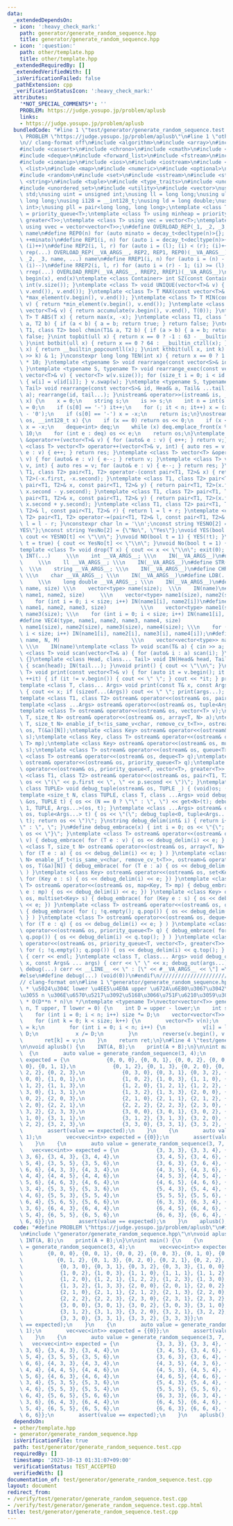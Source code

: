 ```yaml
---
data:
  _extendedDependsOn:
  - icon: ':heavy_check_mark:'
    path: generator/generate_random_sequence.hpp
    title: generator/generate_random_sequence.hpp
  - icon: ':question:'
    path: other/template.hpp
    title: other/template.hpp
  _extendedRequiredBy: []
  _extendedVerifiedWith: []
  _isVerificationFailed: false
  _pathExtension: cpp
  _verificationStatusIcon: ':heavy_check_mark:'
  attributes:
    '*NOT_SPECIAL_COMMENTS*': ''
    PROBLEM: https://judge.yosupo.jp/problem/aplusb
    links:
    - https://judge.yosupo.jp/problem/aplusb
  bundledCode: "#line 1 \"test/generator/generate_random_sequence.test.cpp\"\n#define\
    \ PROBLEM \"https://judge.yosupo.jp/problem/aplusb\"\n#line 1 \"other/template.hpp\"\
    \n// clang-format off\n#include <algorithm>\n#include <array>\n#include <bitset>\n\
    #include <cassert>\n#include <chrono>\n#include <cmath>\n#include <complex>\n\
    #include <deque>\n#include <forward_list>\n#include <fstream>\n#include <functional>\n\
    #include <iomanip>\n#include <ios>\n#include <iostream>\n#include <limits>\n#include\
    \ <list>\n#include <map>\n#include <numeric>\n#include <optional>\n#include <queue>\n\
    #include <random>\n#include <set>\n#include <sstream>\n#include <stack>\n#include\
    \ <string>\n#include <tuple>\n#include <type_traits>\n#include <unordered_map>\n\
    #include <unordered_set>\n#include <utility>\n#include <vector>\nusing namespace\
    \ std;\nusing uint = unsigned int;\nusing ll = long long;\nusing ull = unsigned\
    \ long long;\nusing i128 = __int128_t;\nusing ld = long double;\nusing pii = pair<int,\
    \ int>;\nusing pll = pair<long long, long long>;\ntemplate <class T> using maxheap\
    \ = priority_queue<T>;\ntemplate <class T> using minheap = priority_queue<T, vector<T>,\
    \ greater<T>>;\ntemplate <class T> using vec = vector<T>;\ntemplate <class T>\
    \ using vvec = vector<vector<T>>;\n#define OVERLOAD_REP(_1, _2, _3, name, ...)\
    \ name\n#define REP0(n) for (auto minato = decay_t<decltype(n)>{}; minato < (n);\
    \ ++minato)\n#define REP1(i, n) for (auto i = decay_t<decltype(n)>{}; (i) < (n);\
    \ (i)++)\n#define REP2(i, l, r) for (auto i = (l); (i) < (r); (i)++)\n#define\
    \ rep(...) OVERLOAD_REP(__VA_ARGS__, REP2, REP1, REP0)(__VA_ARGS__)\n#define OVERLOAD_RREP(_1,\
    \ _2, _3, name, ...) name\n#define RREP1(i, n) for (auto i = (n) - 1; (i) >= decay_t<decltype(n)>{};\
    \ (i)--)\n#define RREP2(i, l, r) for (auto i = (r) - 1; (i) >= (l); (i)--)\n#define\
    \ rrep(...) OVERLOAD_RREP(__VA_ARGS__, RREP2, RREP1)(__VA_ARGS__)\n#define ALL(x)\
    \ begin(x), end(x)\ntemplate <class Container> int SZ(const Container& v) { return\
    \ int(v.size()); }\ntemplate <class T> void UNIQUE(vector<T>& v) { v.erase(unique(v.begin(),\
    \ v.end()), v.end()); }\ntemplate <class T> T MAX(const vector<T>& v) { return\
    \ *max_element(v.begin(), v.end()); }\ntemplate <class T> T MIN(const vector<T>&\
    \ v) { return *min_element(v.begin(), v.end()); }\ntemplate <class T> T SUM(const\
    \ vector<T>& v) { return accumulate(v.begin(), v.end(), T(0)); }\ntemplate <class\
    \ T> T ABS(T x) { return max(x, -x); }\ntemplate <class T1, class T2> bool chmax(T1&\
    \ a, T2 b) { if (a < b) { a = b; return true; } return false; }\ntemplate <class\
    \ T1, class T2> bool chmin(T1& a, T2 b) { if (a > b) { a = b; return true; } return\
    \ false; }\nint topbit(ull x) { return x == 0 ? -1 : 63 - __builtin_clzll(x);\
    \ }\nint botbit(ull x) { return x == 0 ? 64 : __builtin_ctzll(x); }\nint popcount(ull\
    \ x) { return __builtin_popcountll(x); }\nint kthbit(ull x, int k) { return (x\
    \ >> k) & 1; }\nconstexpr long long TEN(int x) { return x == 0 ? 1 : TEN(x - 1)\
    \ * 10; }\ntemplate <typename S> void rearrange(const vector<S>& id) { (void)id;\
    \ }\ntemplate <typename S, typename T> void rearrange_exec(const vector<S>& id,\
    \ vector<T>& v) { vector<T> w(v.size()); for (size_t i = 0; i < id.size(); i++)\
    \ { w[i] = v[id[i]]; } v.swap(w); }\ntemplate <typename S, typename Head, typename...\
    \ Tail> void rearrange(const vector<S>& id, Head& a, Tail& ...tail) { rearrange_exec(id,\
    \ a); rearrange(id, tail...); }\nistream& operator>>(istream& is, __int128_t&\
    \ x) {\n    x = 0;\n    string s;\n    is >> s;\n    int n = int(s.size()), it\
    \ = 0;\n    if (s[0] == '-') it++;\n    for (; it < n; it++) x = (x * 10 + s[it]\
    \ - '0');\n    if (s[0] == '-') x = -x;\n    return is;\n}\nostream& operator<<(ostream&\
    \ os, __int128_t x) {\n    if (x == 0) return os << 0;\n    if (x < 0) os << '-',\
    \ x = -x;\n    deque<int> deq;\n    while (x) deq.emplace_front(x % 10), x /=\
    \ 10;\n    for (int e : deq) os << e;\n    return os;\n}\ntemplate <class T> vector<T>\
    \ &operator++(vector<T>& v) { for (auto& e : v) { e++; } return v;} \ntemplate\
    \ <class T> vector<T> operator++(vector<T>& v, int) { auto res = v; for (auto&\
    \ e : v) { e++; } return res; }\ntemplate <class T> vector<T> &operator--(vector<T>&\
    \ v) { for (auto& e : v) { e--; } return v; }\ntemplate <class T> vector<T> operator--(vector<T>&\
    \ v, int) { auto res = v; for (auto& e : v) { e--; } return res; }\ntemplate <class\
    \ T1, class T2> pair<T1, T2> operator-(const pair<T1, T2>& x) { return pair<T1,\
    \ T2>(-x.first, -x.second); }\ntemplate <class T1, class T2> pair<T1, T2> operator-(const\
    \ pair<T1, T2>& x, const pair<T1, T2>& y) { return pair<T1, T2>(x.first - y.first,\
    \ x.second - y.second); }\ntemplate <class T1, class T2> pair<T1, T2> operator+(const\
    \ pair<T1, T2>& x, const pair<T1, T2>& y) { return pair<T1, T2>(x.first + y.first,\
    \ x.second + y.second); }\ntemplate <class T1, class T2> pair<T1, T2> operator+=(pair<T1,\
    \ T2>& l, const pair<T1, T2>& r) { return l = l + r; }\ntemplate <class T1, class\
    \ T2> pair<T1, T2> operator-=(pair<T1, T2>& l, const pair<T1, T2>& r) { return\
    \ l = l - r; }\nconstexpr char ln = '\\n';\nconst string YESNO[2] = {\"NO\", \"\
    YES\"};\nconst string YesNo[2] = {\"No\", \"Yes\"};\nvoid YES(bool t = true) {\
    \ cout << YESNO[t] << \"\\n\"; }\nvoid NO(bool t = 1) { YES(!t); }\nvoid Yes(bool\
    \ t = true) { cout << YesNo[t] << \"\\n\"; }\nvoid No(bool t = 1) { Yes(!t); }\n\
    template <class T> void drop(T x) { cout << x << \"\\n\"; exit(0); }\n#define\
    \ INT(...)     \\\n    int __VA_ARGS__; \\\n    IN(__VA_ARGS__)\n#define LL(...)\
    \     \\\n    ll __VA_ARGS__; \\\n    IN(__VA_ARGS__)\n#define STR(...)      \
    \  \\\n    string __VA_ARGS__; \\\n    IN(__VA_ARGS__)\n#define CHR(...)     \
    \ \\\n    char __VA_ARGS__; \\\n    IN(__VA_ARGS__)\n#define LDB(...)        \
    \     \\\n    long double __VA_ARGS__; \\\n    IN(__VA_ARGS__)\n#define VEC(type,\
    \ name, size) \\\n    vector<type> name(size);  \\\n    IN(name)\n#define VEC2(type,\
    \ name1, name2, size)     \\\n    vector<type> name1(size), name2(size); \\\n\
    \    for (int i = 0; i < size; i++) IN(name1[i], name2[i])\n#define VEC3(type,\
    \ name1, name2, name3, size)           \\\n    vector<type> name1(size), name2(size),\
    \ name3(size); \\\n    for (int i = 0; i < size; i++) IN(name1[i], name2[i], name3[i])\n\
    #define VEC4(type, name1, name2, name3, name4, size)                 \\\n    vector<type>\
    \ name1(size), name2(size), name3(size), name4(size); \\\n    for (int i = 0;\
    \ i < size; i++) IN(name1[i], name2[i], name3[i], name4[i]);\n#define VV(type,\
    \ name, N, M)                       \\\n    vector<vector<type>> name(N, vector<type>(M));\
    \ \\\n    IN(name)\ntemplate <class T> void scan(T& a) { cin >> a; }\ntemplate\
    \ <class T> void scan(vector<T>& a) { for (auto& i : a) scan(i); }\nvoid IN()\
    \ {}\ntemplate <class Head, class... Tail> void IN(Head& head, Tail&... tail)\
    \ { scan(head); IN(tail...); }\nvoid print() { cout << \"\\n\"; }\ntemplate <class\
    \ T> void print(const vector<T>& v) { for (auto it = v.begin(); it != v.end();\
    \ ++it) { if (it != v.begin()) { cout << \" \"; } cout << *it; } print(); }\n\
    template <class T, class... Args> void print(const T& x, const Args& ... args)\
    \ { cout << x; if (sizeof...(Args)) cout << \" \"; print(args...); }\n#ifdef MINATO_LOCAL\n\
    template <class T1, class T2> ostream& operator<<(ostream& os, pair<T1, T2> p);\n\
    template <class ...Args> ostream& operator<<(ostream& os, tuple<Args...> t);\n\
    template <class T> ostream& operator<<(ostream& os, vector<T> v);\ntemplate <class\
    \ T, size_t N> ostream& operator<<(ostream& os, array<T, N> a);\ntemplate <class\
    \ T, size_t N> enable_if_t<!is_same_v<char, remove_cv_t<T>>, ostream>& operator<<(ostream&\
    \ os, T(&a)[N]);\ntemplate <class Key> ostream& operator<<(ostream& os, set<Key>\
    \ s);\ntemplate <class Key, class T> ostream& operator<<(ostream& os, map<Key,\
    \ T> mp);\ntemplate <class Key> ostream& operator<<(ostream& os, multiset<Key>\
    \ s);\ntemplate <class T> ostream& operator<<(ostream& os, queue<T> q);\ntemplate\
    \ <class T> ostream& operator<<(ostream& os, deque<T> q);\ntemplate <class T>\
    \ ostream& operator<<(ostream& os, priority_queue<T> q);\ntemplate <class T> ostream&\
    \ operator<<(ostream& os, priority_queue<T, vector<T>, greater<T>> q);\ntemplate\
    \ <class T1, class T2> ostream& operator<<(ostream& os, pair<T1, T2> p) { return\
    \ os << \"(\" << p.first << \", \" << p.second << \")\"; }\ntemplate <size_t N,\
    \ class TUPLE> void debug_tuple(ostream& os, TUPLE _) { (void)os; (void)_; }\n\
    template <size_t N, class TUPLE, class T, class ...Args> void debug_tuple(ostream\
    \ &os, TUPLE t) { os << (N == 0 ? \"\" : \", \") << get<N>(t); debug_tuple<N +\
    \ 1, TUPLE, Args...>(os, t); }\ntemplate <class ...Args> ostream& operator<<(ostream&\
    \ os, tuple<Args...> t) { os << \"(\"; debug_tuple<0, tuple<Args...>, Args...>(os,\
    \ t); return os << \")\"; }\nstring debug_delim(int& i) { return i++ == 0 ? \"\
    \" : \", \"; }\n#define debug_embrace(x) { int i = 0; os << \"{\";  { x } return\
    \ os << \"}\"; }\ntemplate <class T> ostream& operator<<(ostream& os, vector<T>\
    \ v) { debug_embrace( for (T e : v) { os << debug_delim(i) << e; } ) }\ntemplate\
    \ <class T, size_t N> ostream& operator<<(ostream& os, array<T, N> a) { debug_embrace(\
    \ for (T e : a) { os << debug_delim(i) << e; } ) }\ntemplate <class T, size_t\
    \ N> enable_if_t<!is_same_v<char, remove_cv_t<T>>, ostream>& operator<<(ostream&\
    \ os, T(&a)[N]) { debug_embrace( for (T e : a) { os << debug_delim(i) << e; }\
    \ ) }\ntemplate <class Key> ostream& operator<<(ostream& os, set<Key> s) { debug_embrace(\
    \ for (Key e : s) { os << debug_delim(i) << e; }) }\ntemplate <class Key, class\
    \ T> ostream& operator<<(ostream& os, map<Key, T> mp) { debug_embrace( for (auto\
    \ e : mp) { os << debug_delim(i) << e; }) }\ntemplate <class Key> ostream& operator<<(ostream&\
    \ os, multiset<Key> s) { debug_embrace( for (Key e : s) { os << debug_delim(i)\
    \ << e; }) }\ntemplate <class T> ostream& operator<<(ostream& os, queue<T> q)\
    \ { debug_embrace( for (; !q.empty(); q.pop()) { os << debug_delim(i) << q.front();\
    \ } ) }\ntemplate <class T> ostream& operator<<(ostream& os, deque<T> q) { debug_embrace(\
    \ for (T e : q) { os << debug_delim(i) << e; } ) }\ntemplate <class T> ostream&\
    \ operator<<(ostream& os, priority_queue<T> q) { debug_embrace( for (; !q.empty();\
    \ q.pop()) { os << debug_delim(i) << q.top(); } ) }\ntemplate <class T> ostream&\
    \ operator<<(ostream& os, priority_queue<T, vector<T>, greater<T>> q) { debug_embrace(\
    \ for (; !q.empty(); q.pop()) { os << debug_delim(i) << q.top(); } ) }\nvoid debug_out()\
    \ { cerr << endl; }\ntemplate <class T, class... Args> void debug_out(const T&\
    \ x, const Args& ... args) { cerr << \" \" << x; debug_out(args...); }\n#define\
    \ debug(...) cerr << __LINE__ << \" : [\" << #__VA_ARGS__ << \"] =\", debug_out(__VA_ARGS__)\n\
    #else\n#define debug(...) (void(0))\n#endif\n///////////////////////////////////////////////////////////////////////////////////////////////////////////////////////////////////////////////////////////////////////////////////////////\n\
    // clang-format on\n#line 1 \"generator/generate_random_sequence.hpp\"\n/**\n\
    \ * \u5024\u304C lower \u4EE5\u4E0A upper \u672A\u6E80\u3067\u3042\u308B\u9577\
    \u3055 n \u306E\u6570\u5217\u3092\u5168\u3066\u751F\u6210\u3059\u308B\u3002\n\
    \ * O(D**n * n)\n */\ntemplate <typename T>\nvector<vector<T>> generate_random_sequence(int\
    \ n, T upper, T lower = 0) {\n    int D = upper - lower;\n    int size = 1;\n\
    \    for (int i = 0; i < n; i++) size *= D;\n    vector<vector<T>> ret(size);\n\
    \    for (int k = 0; k < size; k++) {\n        vector<T> v(n);\n        int x\
    \ = k;\n        for (int i = 0; i < n; i++) {\n            v[i] = lower + x %\
    \ D;\n            x /= D;\n        }\n        reverse(v.begin(), v.end());\n \
    \       ret[k] = v;\n    }\n    return ret;\n}\n#line 4 \"test/generator/generate_random_sequence.test.cpp\"\
    \n\nvoid aplusb() {\n    INT(A, B);\n    print(A + B);\n}\n\nint main() {\n  \
    \  {\n        auto value = generate_random_sequence(3, 4);\n        vec<vec<int>>\
    \ expected = {\n            {0, 0, 0}, {0, 0, 1}, {0, 0, 2}, {0, 0, 3}, {0, 1,\
    \ 0}, {0, 1, 1},\n            {0, 1, 2}, {0, 1, 3}, {0, 2, 0}, {0, 2, 1}, {0,\
    \ 2, 2}, {0, 2, 3},\n            {0, 3, 0}, {0, 3, 1}, {0, 3, 2}, {0, 3, 3}, {1,\
    \ 0, 0}, {1, 0, 1},\n            {1, 0, 2}, {1, 0, 3}, {1, 1, 0}, {1, 1, 1}, {1,\
    \ 1, 2}, {1, 1, 3},\n            {1, 2, 0}, {1, 2, 1}, {1, 2, 2}, {1, 2, 3}, {1,\
    \ 3, 0}, {1, 3, 1},\n            {1, 3, 2}, {1, 3, 3}, {2, 0, 0}, {2, 0, 1}, {2,\
    \ 0, 2}, {2, 0, 3},\n            {2, 1, 0}, {2, 1, 1}, {2, 1, 2}, {2, 1, 3}, {2,\
    \ 2, 0}, {2, 2, 1},\n            {2, 2, 2}, {2, 2, 3}, {2, 3, 0}, {2, 3, 1}, {2,\
    \ 3, 2}, {2, 3, 3},\n            {3, 0, 0}, {3, 0, 1}, {3, 0, 2}, {3, 0, 3}, {3,\
    \ 1, 0}, {3, 1, 1},\n            {3, 1, 2}, {3, 1, 3}, {3, 2, 0}, {3, 2, 1}, {3,\
    \ 2, 2}, {3, 2, 3},\n            {3, 3, 0}, {3, 3, 1}, {3, 3, 2}, {3, 3, 3}};\n\
    \        assert(value == expected);\n    }\n    {\n        auto value = generate_random_sequence(1,\
    \ 1);\n        vec<vec<int>> expected = {{0}};\n        assert(value == expected);\n\
    \    }\n    {\n        auto value = generate_random_sequence(3, 7, 3);\n     \
    \   vec<vec<int>> expected = {\n            {3, 3, 3}, {3, 3, 4}, {3, 3, 5}, {3,\
    \ 3, 6}, {3, 4, 3}, {3, 4, 4},\n            {3, 4, 5}, {3, 4, 6}, {3, 5, 3}, {3,\
    \ 5, 4}, {3, 5, 5}, {3, 5, 6},\n            {3, 6, 3}, {3, 6, 4}, {3, 6, 5}, {3,\
    \ 6, 6}, {4, 3, 3}, {4, 3, 4},\n            {4, 3, 5}, {4, 3, 6}, {4, 4, 3}, {4,\
    \ 4, 4}, {4, 4, 5}, {4, 4, 6},\n            {4, 5, 3}, {4, 5, 4}, {4, 5, 5}, {4,\
    \ 5, 6}, {4, 6, 3}, {4, 6, 4},\n            {4, 6, 5}, {4, 6, 6}, {5, 3, 3}, {5,\
    \ 3, 4}, {5, 3, 5}, {5, 3, 6},\n            {5, 4, 3}, {5, 4, 4}, {5, 4, 5}, {5,\
    \ 4, 6}, {5, 5, 3}, {5, 5, 4},\n            {5, 5, 5}, {5, 5, 6}, {5, 6, 3}, {5,\
    \ 6, 4}, {5, 6, 5}, {5, 6, 6},\n            {6, 3, 3}, {6, 3, 4}, {6, 3, 5}, {6,\
    \ 3, 6}, {6, 4, 3}, {6, 4, 4},\n            {6, 4, 5}, {6, 4, 6}, {6, 5, 3}, {6,\
    \ 5, 4}, {6, 5, 5}, {6, 5, 6},\n            {6, 6, 3}, {6, 6, 4}, {6, 6, 5}, {6,\
    \ 6, 6}};\n        assert(value == expected);\n    }\n    aplusb();\n}\n"
  code: "#define PROBLEM \"https://judge.yosupo.jp/problem/aplusb\"\n#include \"other/template.hpp\"\
    \n#include \"generator/generate_random_sequence.hpp\"\n\nvoid aplusb() {\n   \
    \ INT(A, B);\n    print(A + B);\n}\n\nint main() {\n    {\n        auto value\
    \ = generate_random_sequence(3, 4);\n        vec<vec<int>> expected = {\n    \
    \        {0, 0, 0}, {0, 0, 1}, {0, 0, 2}, {0, 0, 3}, {0, 1, 0}, {0, 1, 1},\n \
    \           {0, 1, 2}, {0, 1, 3}, {0, 2, 0}, {0, 2, 1}, {0, 2, 2}, {0, 2, 3},\n\
    \            {0, 3, 0}, {0, 3, 1}, {0, 3, 2}, {0, 3, 3}, {1, 0, 0}, {1, 0, 1},\n\
    \            {1, 0, 2}, {1, 0, 3}, {1, 1, 0}, {1, 1, 1}, {1, 1, 2}, {1, 1, 3},\n\
    \            {1, 2, 0}, {1, 2, 1}, {1, 2, 2}, {1, 2, 3}, {1, 3, 0}, {1, 3, 1},\n\
    \            {1, 3, 2}, {1, 3, 3}, {2, 0, 0}, {2, 0, 1}, {2, 0, 2}, {2, 0, 3},\n\
    \            {2, 1, 0}, {2, 1, 1}, {2, 1, 2}, {2, 1, 3}, {2, 2, 0}, {2, 2, 1},\n\
    \            {2, 2, 2}, {2, 2, 3}, {2, 3, 0}, {2, 3, 1}, {2, 3, 2}, {2, 3, 3},\n\
    \            {3, 0, 0}, {3, 0, 1}, {3, 0, 2}, {3, 0, 3}, {3, 1, 0}, {3, 1, 1},\n\
    \            {3, 1, 2}, {3, 1, 3}, {3, 2, 0}, {3, 2, 1}, {3, 2, 2}, {3, 2, 3},\n\
    \            {3, 3, 0}, {3, 3, 1}, {3, 3, 2}, {3, 3, 3}};\n        assert(value\
    \ == expected);\n    }\n    {\n        auto value = generate_random_sequence(1,\
    \ 1);\n        vec<vec<int>> expected = {{0}};\n        assert(value == expected);\n\
    \    }\n    {\n        auto value = generate_random_sequence(3, 7, 3);\n     \
    \   vec<vec<int>> expected = {\n            {3, 3, 3}, {3, 3, 4}, {3, 3, 5}, {3,\
    \ 3, 6}, {3, 4, 3}, {3, 4, 4},\n            {3, 4, 5}, {3, 4, 6}, {3, 5, 3}, {3,\
    \ 5, 4}, {3, 5, 5}, {3, 5, 6},\n            {3, 6, 3}, {3, 6, 4}, {3, 6, 5}, {3,\
    \ 6, 6}, {4, 3, 3}, {4, 3, 4},\n            {4, 3, 5}, {4, 3, 6}, {4, 4, 3}, {4,\
    \ 4, 4}, {4, 4, 5}, {4, 4, 6},\n            {4, 5, 3}, {4, 5, 4}, {4, 5, 5}, {4,\
    \ 5, 6}, {4, 6, 3}, {4, 6, 4},\n            {4, 6, 5}, {4, 6, 6}, {5, 3, 3}, {5,\
    \ 3, 4}, {5, 3, 5}, {5, 3, 6},\n            {5, 4, 3}, {5, 4, 4}, {5, 4, 5}, {5,\
    \ 4, 6}, {5, 5, 3}, {5, 5, 4},\n            {5, 5, 5}, {5, 5, 6}, {5, 6, 3}, {5,\
    \ 6, 4}, {5, 6, 5}, {5, 6, 6},\n            {6, 3, 3}, {6, 3, 4}, {6, 3, 5}, {6,\
    \ 3, 6}, {6, 4, 3}, {6, 4, 4},\n            {6, 4, 5}, {6, 4, 6}, {6, 5, 3}, {6,\
    \ 5, 4}, {6, 5, 5}, {6, 5, 6},\n            {6, 6, 3}, {6, 6, 4}, {6, 6, 5}, {6,\
    \ 6, 6}};\n        assert(value == expected);\n    }\n    aplusb();\n}"
  dependsOn:
  - other/template.hpp
  - generator/generate_random_sequence.hpp
  isVerificationFile: true
  path: test/generator/generate_random_sequence.test.cpp
  requiredBy: []
  timestamp: '2023-10-13 01:31:07+09:00'
  verificationStatus: TEST_ACCEPTED
  verifiedWith: []
documentation_of: test/generator/generate_random_sequence.test.cpp
layout: document
redirect_from:
- /verify/test/generator/generate_random_sequence.test.cpp
- /verify/test/generator/generate_random_sequence.test.cpp.html
title: test/generator/generate_random_sequence.test.cpp
---
```

